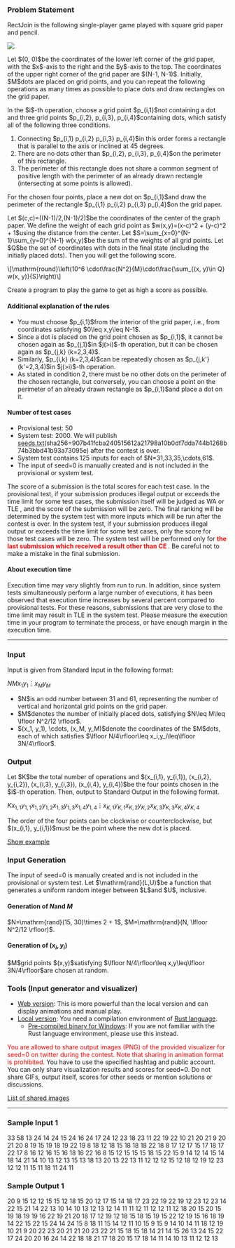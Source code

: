 
<div>

<span>

<span>

<div>

<section>

### **Problem Statement**

<p>
RectJoin is the following single-player game played with square grid paper and pencil.
</p>

<p>

<img src="https://img.atcoder.jp/ahc014/a3c240f5b1.gif">

</img>

</p>

<p>
Let $(0, 0)$be the coordinates of the lower left corner of the grid paper, with the $x$-axis to the right and the $y$-axis to the top.
The coordinates of the upper right corner of the grid paper are $(N-1, N-1)$.
Initially, $M$dots are placed on grid points, and you can repeat the following operations as many times as possible to place dots and draw rectangles on the grid paper.
</p>

<p>
In the $i$-th operation, choose a grid point $p_{i,1}$not containing a dot and three grid points $p_{i,2}, p_{i,3}, p_{i,4}$containing dots, which satisfy all of the following three conditions.
</p>

<ol>

<li>
Connecting $p_{i,1} p_{i,2} p_{i,3} p_{i,4}$in this order forms a rectangle that is parallel to the axis or inclined at 45 degrees.
</li>

<li>
There are no dots other than $p_{i,2}, p_{i,3}, p_{i,4}$on the perimeter of this rectangle.
</li>

<li>
The perimeter of this rectangle does not share a common segment of positive length with the perimeter of an already drawn rectangle (intersecting at some points is allowed).
</li>

</ol>

<p>
For the chosen four points, place a new dot on $p_{i,1}$and draw the perimeter of the rectangle $p_{i,1} p_{i,2} p_{i,3} p_{i,4}$on the grid paper.
</p>

<p>
Let $(c,c)=((N-1)/2,(N-1)/2)$be the coordinates of the center of the graph paper.
We define the weight of each grid point as $w(x,y)=(x-c)^2 + (y-c)^2 + 1$using the distance from the center.
Let $S=\sum_{x=0}^{N-1}\sum_{y=0}^{N-1} w(x,y)$be the sum of the weights of all grid points.
Let $Q$be the set of coordinates with dots in the final state (including the initially placed dots).
Then you will get the following score.
</p>

<p>
\[\mathrm{round}\left(10^6 \cdot\frac{N^2}{M}\cdot\frac{\sum_{(x, y)\in Q} w(x, y)}{S}\right)\]
</p>

<p>
Create a program to play the game to get as high a score as possible.
</p>

#### **Additional explanation of the rules**

<ul>

<li>
You must choose $p_{i,1}$from the interior of the grid paper, i.e., from coordinates satisfying $0\leq x,y\leq N-1$.
</li>

<li>
Since a dot is placed on the grid point chosen as $p_{i,1}$, it cannot be chosen again as $p_{j,1}$in $j(>i)$-th operation, but it can be chosen again as $p_{j,k} (k=2,3,4)$.
</li>

<li>
Similarly, $p_{i,k} (k=2,3,4)$can be repeatedly chosen as $p_{j,k'} (k'=2,3,4)$in $j(>i)$-th operation.
</li>

<li>
As stated in condition 2, there must be no other dots on the perimeter of the chosen rectangle, but conversely, you can choose a point on the perimeter of an already drawn rectangle as $p_{i,1}$and place a dot on it.
</li>

</ul>

#### **Number of test cases**

<ul>

<li>
Provisional test: 50
</li>

<li>
System test: 2000. We will publish <a href="https://img.atcoder.jp/ahc014/seeds.txt">seeds.txt</a>(sha256=907b41fcba240515612a21798a10b0df7dda744b1268b74b3bbd41b93a73095e) after the contest is over.
</li>

<li>
System test contains 125 inputs for each of $N=31,33,35,\cdots,61$.
</li>

<li>
The input of seed=0 is manually created and is not included in the provisional or system test.
</li>

</ul>

<p>
The score of a submission is the total scores for each test case.
In the provisional test, if your submission produces illegal output or exceeds the time limit for some test cases, the submission itself will be judged as 
<span>
WA
</span>
or 
<span>
TLE
</span>
, and the score of the submission will be zero.
The final ranking will be determined by the system test with more inputs which will be run after the contest is over.
In the system test, if your submission produces illegal output or exceeds the time limit for some test cases, only the score for those test cases will be zero.
The system test will be performed only for 
<font color="red">
<strong>
the last submission which received a result other than 
<span>
CE
</span>

</strong>
</font>
.
Be careful not to make a mistake in the final submission.
</p>

#### **About execution time**

<p>
Execution time may vary slightly from run to run.
In addition, since system tests simultaneously perform a large number of executions, it has been observed that execution time increases by several percent compared to provisional tests.
For these reasons, submissions that are very close to the time limit may result in 
<span>
TLE
</span>
in the system test.
Please measure the execution time in your program to terminate the process, or have enough margin in the execution time.
</p>

</section>

</div>

---

<div>

<div>

<section>

### **Input**

<p>
Input is given from Standard Input in the following format:
</p>

<div>

$N$$M$$x_1$$y_1$$\vdots$$x_M$$y_M$
</div>

<ul>

<li>
$N$is an odd number between 31 and 61, representing the number of vertical and horizontal grid points on the grid paper.
</li>

<li>
$M$denotes the number of initially placed dots, satisfying $N\leq M\leq \lfloor N^2/12 \rfloor$.
</li>

<li>
$(x_1, y_1), \cdots, (x_M, y_M)$denote the coordinates of the $M$dots, each of which satisfies $\lfloor N/4\rfloor\leq x_i,y_i\leq\lfloor 3N/4\rfloor$.
</li>

</ul>

</section>

</div>

<div>

<section>

### **Output**

<p>
Let $K$be the total number of operations and $(x_{i,1}, y_{i,1}), (x_{i,2}, y_{i,2}), (x_{i,3}, y_{i,3}), (x_{i,4}, y_{i,4})$be the four points chosen in the $i$-th operation.
Then, output to Standard Output in the following format.
</p>

<div>

$K$$x_{1,1}$$y_{1,1}$$x_{1,2}$$y_{1,2}$$x_{1,3}$$y_{1,3}$$x_{1,4}$$y_{1,4}$$\vdots$$x_{K,1}$$y_{K,1}$$x_{K,2}$$y_{K,2}$$x_{K,3}$$y_{K,3}$$x_{K,4}$$y_{K,4}$
</div>

<p>
The order of the four points can be clockwise or counterclockwise, but $(x_{i,1}, y_{i,1})$must be the point where the new dot is placed.
</p>

<p>
<a href="https://img.atcoder.jp/ahc014/a3c240f5b1.html?lang=en&seed=0&output=20%0D%0A9+15+12+12+15+15+12+18%0D%0A15+20+12+17+15+14+18+17%0D%0A23+22+19+22+19+12+23+12%0D%0A23+14+22+15+21+14+22+13%0D%0A10+14+10+13+12+13+12+14%0D%0A11+11+12+11+12+12+11+12%0D%0A18+20+15+20+15+19+18+19%0D%0A19+16+22+19+21+20+18+17%0D%0A12+19+12+18+15+18+15+19%0D%0A15+22+12+19+15+16+18+19%0D%0A14+22+15+22+15+24+14+24%0D%0A15+8+18+11+15+14+12+11%0D%0A10+15+9+15+9+14+10+14%0D%0A11+18+12+19+10+21+9+20%0D%0A22+23+20+21+21+20+23+22%0D%0A21+15+18+15+18+14+21+14%0D%0A15+26+13+24+15+22+17+24%0D%0A20+20+16+24+14+22+18+18%0D%0A21+17+18+20+15+17+18+14%0D%0A11+14+10+13+11+12+12+13%0D%0A">Show example</a>
</p>

</section>

</div>

<div>

<section>

### **Input Generation**

<p>
The input of seed=0 is manually created and is not included in the provisional or system test.
Let $\mathrm{rand}(L,U)$be a function that generates a uniform random integer between $L$and $U$, inclusive.
</p>

#### **Generation of $N$and $M$**

<p>
$N=\mathrm{rand}(15, 30)\times 2 + 1$,
$M=\mathrm{rand}(N, \lfloor N^2/12 \rfloor)$.
</p>

#### **Generation of $(x_i, y_i)$**

<p>
$M$grid points $(x,y)$satisfying $\lfloor N/4\rfloor\leq x,y\leq\lfloor 3N/4\rfloor$are chosen at random.
</p>

</section>

</div>

<div>

<section>

### **Tools (Input generator and visualizer)**

<ul>

<li>
<a href="https://img.atcoder.jp/ahc014/a3c240f5b1.html?lang=en">Web version</a>: This is more powerful than the local version and can display animations and manual play.
</li>

<li>
<a href="https://img.atcoder.jp/ahc014/a3c240f5b1.zip">Local version</a>: You need a compilation environment of <a href="https://www.rust-lang.org/">Rust language</a>.
<ul>

<li>
<a href="https://img.atcoder.jp/ahc014/a3c240f5b1_windows.zip">Pre-compiled binary for Windows</a>: If you are not familiar with the Rust language environment, please use this instead.
</li>

</ul>

</li>

</ul>

<p>

<font color="red">You are allowed to share output images (PNG) of the provided visualizer for seed=0 on twitter during the contest.
Note that sharing in animation format is prohibited.
</font>
You have to use the specified hashtag and public account.
You can only share visualization results and scores for seed=0.
Do not share GIFs, output itself, scores for other seeds or mention solutions or discussions.
</p>

<p>
<a href="https://twitter.com/search?q=%23AHC014%20%23visualizer&src=typed_query&f=live">List of shared images</a>
</p>

</section>

</div>

</div>

---

<div>

<section>

### **Sample Input 1**

<div>

33 58
13 24
14 24
15 24
16 24
17 24
12 23
18 23
11 22
19 22
10 21
20 21
9 20
21 20
8 19
15 19
18 19
22 19
8 18
12 18
15 18
18 18
22 18
8 17
12 17
15 17
18 17
22 17
8 16
12 16
15 16
18 16
22 16
8 15
12 15
15 15
18 15
22 15
9 14
12 14
15 14
18 14
21 14
10 13
12 13
15 13
18 13
20 13
22 13
11 12
12 12
15 12
18 12
19 12
23 12
12 11
15 11
18 11
24 11

</div>

</section>

</div>

<div>

<section>

### **Sample Output 1**

<div>

20
9 15 12 12 15 15 12 18
15 20 12 17 15 14 18 17
23 22 19 22 19 12 23 12
23 14 22 15 21 14 22 13
10 14 10 13 12 13 12 14
11 11 12 11 12 12 11 12
18 20 15 20 15 19 18 19
19 16 22 19 21 20 18 17
12 19 12 18 15 18 15 19
15 22 12 19 15 16 18 19
14 22 15 22 15 24 14 24
15 8 18 11 15 14 12 11
10 15 9 15 9 14 10 14
11 18 12 19 10 21 9 20
22 23 20 21 21 20 23 22
21 15 18 15 18 14 21 14
15 26 13 24 15 22 17 24
20 20 16 24 14 22 18 18
21 17 18 20 15 17 18 14
11 14 10 13 11 12 12 13

</div>

</section>

</div>

</span>

</span>

</div>
